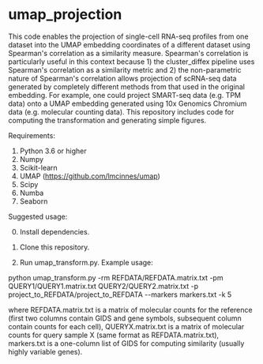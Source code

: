 # umap_projection

This code enables the projection of single-cell RNA-seq profiles from one dataset into the UMAP embedding coordinates of a different dataset using Spearman's correlation as a similarity measure. Spearman's correlation is particularly useful in this context because 1) the cluster_diffex pipeline uses Spearman's correlation as a similarity metric and 2) the non-parametric nature of Spearman's correlation allows projection of scRNA-seq data generated by completely different methods from that used in the original embedding.  For example, one could project SMART-seq data (e.g. TPM data) onto a UMAP embedding generated using 10x Genomics Chromium data (e.g. molecular counting data). This repository includes code for computing the transformation and generating simple figures.

Requirements:

1) Python 3.6 or higher
2) Numpy
3) Scikit-learn
4) UMAP (https://github.com/lmcinnes/umap)
5) Scipy
6) Numba
7) Seaborn

Suggested usage:

0) Install dependencies.

1) Clone this repository.

2) Run umap_transform.py.  Example usage:

python umap_transform.py -rm REFDATA/REFDATA.matrix.txt -pm QUERY1/QUERY1.matrix.txt QUERY2/QUERY2.matrix.txt -p project_to_REFDATA/project_to_REFDATA --markers markers.txt -k 5

where REFDATA.matrix.txt is a matrix of molecular counts for the reference (first two columns contain GIDS and gene symbols, subsequent column contain counts for each cell), QUERYX.matrix.txt is a matrix of molecular counts for query sample X (same format as REFDATA.matrix.txt), markers.txt is a one-column list of GIDS for computing similarity (usually highly variable genes).

